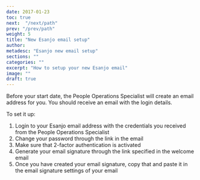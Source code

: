 ```yaml
---
date: 2017-01-23
toc: true
next:  "/next/path"
prev: "/prev/path"
weight: 5
title: "New Esanjo email setup"
author: 
metadesc: "Esanjo new email setup"
sections: ""
categories: ""
excerpt: "How to setup your new Esanjo email"
image: ""
draft: true
---
```





Before your start date, the People Operations Specialist will create an email address for you. You should receive an email with the login details.

To set it up:

1. Login to your Esanjo email address with the credentials you received from the People Operations Specialist
2. Change your password through the link in the email
3. Make sure that 2-factor authentication is activated
4. Generate your email signature through the link specified in the welcome email
5. Once you have created your email signature, copy that and paste it in the email signature settings of your email

